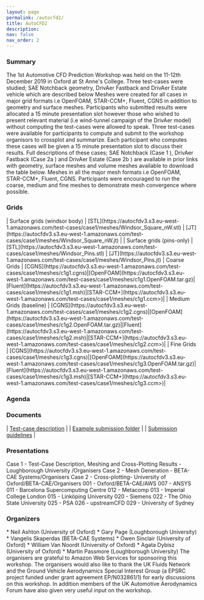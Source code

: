 ```yaml
---
layout: page
permalink: /autocfd2/
title: AutoCFD2
description: 
nav: false
nav_order: 2
---
```


<h3>Summary</h3>
The 1st Automotive CFD Prediction Workshop was held on the 11-12th December 2019 in Oxford at St Anne's College. Three test-cases were studied; SAE Notchback geometry, DrivAer Fastback and DrivAer Estate vehicle which are described below Meshes were created for all cases in major grid formats i.e OpenFOAM, STAR-CCM+, Fluent, CGNS in addition to geometry and surface meshes. Participants who submitted results were allocated a 15 minute presentation slot however those who wished to present relevant material (i.e wind-tunnel campaign of the DrivAer model) without computing the test-cases were allowed to speak.
Three test-cases were available for participants to compute and submit to the workshop organisors to crossplot and summarize. Each participant who computes these cases will be given a 15 minute presentation slot to discuss their results. Full descriptions of these cases; SAE Notchback (Case 1 ), DrivAer Fastback (Case 2a ) and DrivAer Estate (Case 2b ) are available in prior links with geometry, surface meshes and volume meshes available to download the table below. Meshes in all the major mesh formats i.e OpenFOAM, STAR-CCM+, Fluent, CGNS. Participants were encouraged to run the coarse, medium and fine meshes to demonstrate mesh convergence where possible.

<h3>Grids</h3>
 | Surface grids (windsor body) | [STL](https://autocfdv3.s3.eu-west-1.amazonaws.com/test-cases/case1/meshes/Windsor_Square_nW.stl) | [JT](https://autocfdv3.s3.eu-west-1.amazonaws.com/test-cases/case1/meshes/Windsor_Square_nW.jt) |
 | Surface grids (pins-only) | [STL](https://autocfdv3.s3.eu-west-1.amazonaws.com/test-cases/case1/meshes/Windsor_Pins.stl) | [JT](https://autocfdv3.s3.eu-west-1.amazonaws.com/test-cases/case1/meshes/Windsor_Pins.jt)
| Coarse Grids | [CGNS](https://autocfdv3.s3.eu-west-1.amazonaws.com/test-cases/case1/meshes/c1g1.cgns)|[OpenFOAM](https://autocfdv3.s3.eu-west-1.amazonaws.com/test-cases/case1/meshes/c1g1.OpenFOAM.tar.gz)|[Fluent](https://autocfdv3.s3.eu-west-1.amazonaws.com/test-cases/case1/meshes/c1g1.msh)|[STAR-CCM+](https://autocfdv3.s3.eu-west-1.amazonaws.com/test-cases/case1/meshes/c1g1.ccm>)|
| Medium Grids (baseline) | [CGNS](https://autocfdv3.s3.eu-west-1.amazonaws.com/test-cases/case1/meshes/c1g2.cgns)|[OpenFOAM](https://autocfdv3.s3.eu-west-1.amazonaws.com/test-cases/case1/meshes/c1g2.OpenFOAM.tar.gz)|[Fluent](https://autocfdv3.s3.eu-west-1.amazonaws.com/test-cases/case1/meshes/c1g2.msh)|[STAR-CCM+](https://autocfdv3.s3.eu-west-1.amazonaws.com/test-cases/case1/meshes/c1g2.ccm>)|
| Fine Grids | [CGNS](https://autocfdv3.s3.eu-west-1.amazonaws.com/test-cases/case1/meshes/c1g3.cgns)|[OpenFOAM](https://autocfdv3.s3.eu-west-1.amazonaws.com/test-cases/case1/meshes/c1g3.OpenFOAM.tar.gz)|[Fluent](https://autocfdv3.s3.eu-west-1.amazonaws.com/test-cases/case1/meshes/c1g3.msh)|[STAR-CCM+](https://autocfdv3.s3.eu-west-1.amazonaws.com/test-cases/case1/meshes/c1g3.ccm>)|

<h3>Agenda</h3>

<h3>Documents</h3>

| [Test-case description](https://autocfdv3.s3.eu-west-1.amazonaws.com/test-cases/case1/Case1AutoCFD3Definition.pdf) |
| [Example submission folder](https://autocfdv3.s3.eu-west-1.amazonaws.com/test-cases/case1/Case1DataSubmission.zip) |
| [Submission guidelines](https://autocfdv3.s3.eu-west-1.amazonaws.com/test-cases/case1/Case1AutoCFD3Submission.pdf) |
<h3>Presentations</h3>
Case 1 - Test-Case Description, Meshing and Cross-Plotting Results - Loughborough University /Organisers
Case 2 - Mesh Generation - BETA-CAE Systems/Organisers
Case 2 - Cross-plotting- University of Oxford/BETA-CAE/Organisers
001 - Oxford/BETA-CAE/AWS
007 - ANSYS
011 - Barcelona Supercomputing Centre
012 - Metacomp
013 - Imperial College London
015 - Linköping University
020 - Siemens
022 - The Ohio State University
025 - PSA
026 - upstreamCFD
029 - University of Sydney
<h3> Organizers</h3>
* Neil Ashton (University of Oxford) * Gary Page (Loughborough University) * Vangelis Skaperdas (BETA-CAE Systems) * Owen Sinclair (University of Oxford) * William Van Noordt (University of Oxford) * Agata Dybisz (University of Oxford) * Martin Passmore (Loughborough University)
The organisers are grateful to Amazon Web Services for sponsoring this workshop. The organisers would also like to thank the UK Fluids Network and the Ground Vehicle Aerodynamics Special Interest Group (a EPSRC project funded under grant agreement EP/N032861/1) for early discussions on this workshop. In addition members of the UK Automotive Aerodynamics Forum have also given very useful input on the workshop.



